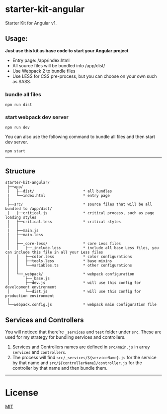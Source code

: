 # starter-kit-angular
Starter Kit for Angular v1.

## Usage:

**Just use this kit as base code to start your Angular project**

* Entry page: /app/index.html
* All source files will be bundled into /app/dist/
* Use Webpack 2 to bundle files
* Use LESS for CSS pre-process, but you can choose on your own such as SASS.

### bundle all files

```
npm run dist
```

### start webpack dev server

```
npm run dev
```

You can also use the following command to bundle all files and then start dev server.

```
npm start
```

___

## Structure

```
starter-kit-angular/
 ├──app/
 |   ├──dist/                      * all bundles
 |   └──index.html                 * entry page
 │
 ├──src/                           * source files that will be all bundled to /app/dist/
 |   ├──critical.js                * critical process, such as page loading styles
 |   ├──critical.less              * critical styles
 │   │
 |   ├──main.js
 |   ├──main.less
 │   │
 │   ├──_core-less/                * core Less files
 │   │   ├──_include.less          * include all base Less files, you can include this file in all your Less files
 │   │   ├──color.less             * color configurations
 │   │   ├──tools.less             * base mixins
 │   │   └──variables.ts           * other configurations
 │   │
 │   └──_webpack/                  * webpack configuration
 │       ├──_base.js
 │       ├──dev.js                 * will use this config for development environment
 │       └──dist.js                * will use this config for production environment
 │
 └──webpack.config.js              * webpack main configuration file

```

## Services and Controllers

You will noticed that there're `_services` and `test` folder under `src`. These are used for my strategy for bundling services and controllers.

1. Services and Controllers names are defined in `src/main.js` in array `services` and `controllers`.
2. The process will find `src/_services/${serviceName}.js` for the service by that name and `src/${controllerName}/controller.js` for the controller by that name and then bundle them.

___

# License
 [MIT](/LICENSE)